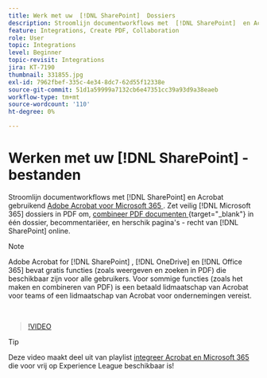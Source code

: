 ```yaml
---
title: Werk met uw  [!DNL SharePoint]  Dossiers
description: Stroomlijn documentworkflows met  [!DNL SharePoint]  en Acrobat gebruikend Adobe Acrobat voor  [!DNL Microsoft 365]
feature: Integrations, Create PDF, Collaboration
role: User
topic: Integrations
level: Beginner
topic-revisit: Integrations
jira: KT-7190
thumbnail: 331855.jpg
exl-id: 7962fbef-335c-4e34-8dc7-62d55f12338e
source-git-commit: 51d1a59999a7132cb6e47351cc39a93d9a38eaeb
workflow-type: tm+mt
source-wordcount: '110'
ht-degree: 0%

---
```


# Werken met uw [!DNL SharePoint] -bestanden

Stroomlijn documentworkflows met [!DNL SharePoint] en Acrobat gebruikend [ Adobe Acrobat voor Microsoft 365 ](https://appsource.microsoft.com/en-us/product/web-apps/adobeinc.adobe-document-cloud-pdf?tab=Overview). Zet veilig [!DNL Microsoft 365] dossiers in PDF om, [ combineer PDF documenten ](https://www.adobe.com/acrobat/online/merge-pdf.html) {target="_blank"} in één dossier, becommentariëer, en herschik pagina&#39;s - recht van [!DNL SharePoint] online.

>[!NOTE]
>
>Adobe Acrobat for [!DNL SharePoint] , [!DNL OneDrive] en [!DNL Office 365] bevat gratis functies (zoals weergeven en zoeken in PDF) die beschikbaar zijn voor alle gebruikers. Voor sommige functies (zoals het maken en combineren van PDF) is een betaald lidmaatschap van Acrobat voor teams of een lidmaatschap van Acrobat voor ondernemingen vereist.

<br>

>[!VIDEO](https://video.tv.adobe.com/v/331855?quality=12&learn=on&hidetitle=true)

>[!TIP]
>
>Deze video maakt deel uit van playlist [ integreer Acrobat en Microsoft 365 ](https://experienceleague.adobe.com/en/playlists/acrobat-integrate-microsoft-365) die voor vrij op Experience League beschikbaar is!
